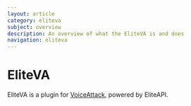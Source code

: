 ```yaml
---
layout: article
category: eliteva
subject: overview
description: An overview of what the EliteVA is and does
navigation: eliteva
---
```


# EliteVA

EliteVA is a plugin for [VoiceAttack](https://www.voiceattack.com), powered by EliteAPI.
